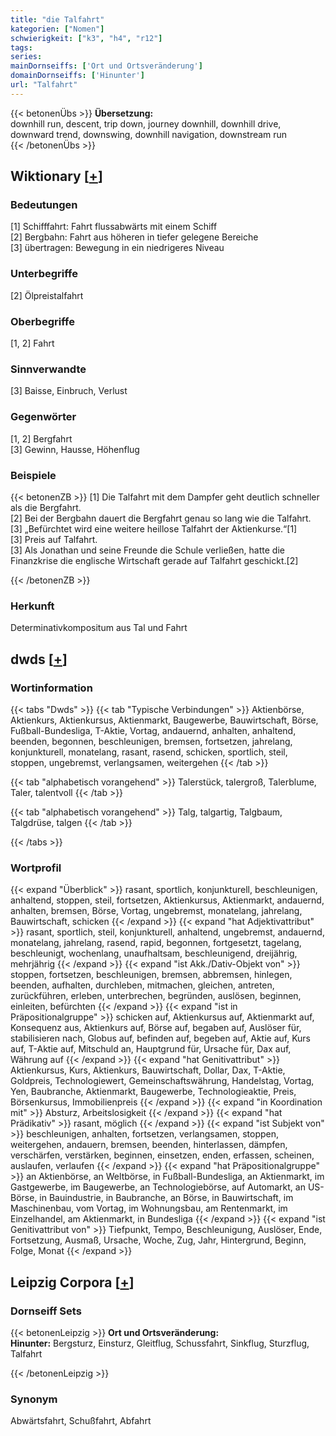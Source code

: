 ```yaml
---
title: "die Talfahrt"
kategorien: ["Nomen"]
schwierigkeit: ["k3", "h4", "r12"]
tags:
series:
mainDornseiffs: ['Ort und Ortsveränderung']
domainDornseiffs: ['Hinunter']
url: "Talfahrt"
---
```


{{< betonenÜbs >}}
**Übersetzung:**  
downhill run, descent, trip down, journey downhill, downhill drive, downward trend, downswing, downhill navigation, downstream run  
{{< /betonenÜbs >}}

## Wiktionary [[+](https://de.wiktionary.org/wiki/Talfahrt)]

### Bedeutungen
[1] Schifffahrt: Fahrt flussabwärts mit einem Schiff  
[2] Bergbahn: Fahrt aus höheren in tiefer gelegene Bereiche  
[3] übertragen: Bewegung in ein niedrigeres Niveau  

### Unterbegriffe
[2] Ölpreistalfahrt  

### Oberbegriffe
[1, 2] Fahrt  

### Sinnverwandte
[3] Baisse, Einbruch, Verlust  

### Gegenwörter
[1, 2] Bergfahrt  
[3] Gewinn, Hausse, Höhenflug  

### Beispiele
{{< betonenZB >}}
[1] Die Talfahrt mit dem Dampfer geht deutlich schneller als die Bergfahrt.  
[2] Bei der Bergbahn dauert die Bergfahrt genau so lang wie die Talfahrt.  
[3] „Befürchtet wird eine weitere heillose Talfahrt der Aktienkurse.“[1]  
[3] Preis auf Talfahrt.  
[3] Als Jonathan und seine Freunde die Schule verließen, hatte die Finanzkrise die englische Wirtschaft gerade auf Talfahrt geschickt.[2]  

{{< /betonenZB >}}
### Herkunft
Determinativkompositum aus Tal und Fahrt  



## dwds [[+](https://www.dwds.de/wb/Talfahrt)]

### Wortinformation
{{< tabs "Dwds" >}}
{{< tab "Typische Verbindungen" >}}
Aktienbörse, Aktienkurs, Aktienkursus, Aktienmarkt, Baugewerbe, Bauwirtschaft, Börse, Fußball-Bundesliga, T-Aktie, Vortag, andauernd, anhalten, anhaltend, beenden, begonnen, beschleunigen, bremsen, fortsetzen, jahrelang, konjunkturell, monatelang, rasant, rasend, schicken, sportlich, steil, stoppen, ungebremst, verlangsamen, weitergehen
{{< /tab >}}

{{< tab "alphabetisch vorangehend" >}}
Talerstück, talergroß, Talerblume, Taler, talentvoll
{{< /tab >}}

{{< tab "alphabetisch vorangehend" >}}
Talg, talgartig, Talgbaum, Talgdrüse, talgen
{{< /tab >}}

{{< /tabs >}}

### Wortprofil
{{< expand "Überblick" >}} rasant, sportlich, konjunkturell, beschleunigen, anhaltend, stoppen, steil, fortsetzen, Aktienkursus, Aktienmarkt, andauernd, anhalten, bremsen, Börse, Vortag, ungebremst, monatelang, jahrelang, Bauwirtschaft, schicken {{< /expand >}}
{{< expand "hat Adjektivattribut" >}} rasant, sportlich, steil, konjunkturell, anhaltend, ungebremst, andauernd, monatelang, jahrelang, rasend, rapid, begonnen, fortgesetzt, tagelang, beschleunigt, wochenlang, unaufhaltsam, beschleunigend, dreijährig, mehrjährig {{< /expand >}}
{{< expand "ist Akk./Dativ-Objekt von" >}} stoppen, fortsetzen, beschleunigen, bremsen, abbremsen, hinlegen, beenden, aufhalten, durchleben, mitmachen, gleichen, antreten, zurückführen, erleben, unterbrechen, begründen, auslösen, beginnen, einleiten, befürchten {{< /expand >}}
{{< expand "ist in Präpositionalgruppe" >}} schicken auf, Aktienkursus auf, Aktienmarkt auf, Konsequenz aus, Aktienkurs auf, Börse auf, begaben auf, Auslöser für, stabilisieren nach, Globus auf, befinden auf, begeben auf, Aktie auf, Kurs auf, T-Aktie auf, Mitschuld an, Hauptgrund für, Ursache für, Dax auf, Währung auf {{< /expand >}}
{{< expand "hat Genitivattribut" >}} Aktienkursus, Kurs, Aktienkurs, Bauwirtschaft, Dollar, Dax, T-Aktie, Goldpreis, Technologiewert, Gemeinschaftswährung, Handelstag, Vortag, Yen, Baubranche, Aktienmarkt, Baugewerbe, Technologieaktie, Preis, Börsenkursus, Immobilienpreis {{< /expand >}}
{{< expand "in Koordination mit" >}} Absturz, Arbeitslosigkeit {{< /expand >}}
{{< expand "hat Prädikativ" >}} rasant, möglich {{< /expand >}}
{{< expand "ist Subjekt von" >}} beschleunigen, anhalten, fortsetzen, verlangsamen, stoppen, weitergehen, andauern, bremsen, beenden, hinterlassen, dämpfen, verschärfen, verstärken, beginnen, einsetzen, enden, erfassen, scheinen, auslaufen, verlaufen {{< /expand >}}
{{< expand "hat Präpositionalgruppe" >}} an Aktienbörse, an Weltbörse, in Fußball-Bundesliga, an Aktienmarkt, im Gastgewerbe, im Baugewerbe, an Technologiebörse, auf Automarkt, an US-Börse, in Bauindustrie, in Baubranche, an Börse, in Bauwirtschaft, im Maschinenbau, vom Vortag, im Wohnungsbau, am Rentenmarkt, im Einzelhandel, am Aktienmarkt, in Bundesliga {{< /expand >}}
{{< expand "ist Genitivattribut von" >}} Tiefpunkt, Tempo, Beschleunigung, Auslöser, Ende, Fortsetzung, Ausmaß, Ursache, Woche, Zug, Jahr, Hintergrund, Beginn, Folge, Monat {{< /expand >}}

## Leipzig Corpora [[+](https://corpora.uni-leipzig.de/en/res?word=Talfahrt&corpusId=deu_newscrawl-public_2018)]

### Dornseiff Sets
{{< betonenLeipzig >}}
**Ort und Ortsveränderung:**  
**Hinunter:** Bergsturz, Einsturz, Gleitflug, Schussfahrt, Sinkflug, Sturzflug, Talfahrt  

{{< /betonenLeipzig >}}

### Synonym
Abwärtsfahrt, Schußfahrt, Abfahrt

